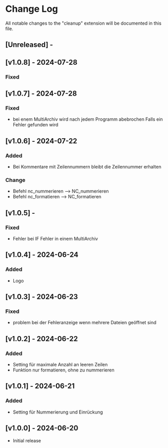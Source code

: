 # Change Log

All notable changes to the "cleanup" extension will be documented in this file.
## [Unreleased] - 

## [v1.0.8] - 2024-07-28
### Fixed

## [v1.0.7] - 2024-07-28
### Fixed
- bei enem MultiArchiv wird nach jedem Programm abebrochen Falls ein Fehler gefunden wird

## [v1.0.6] - 2024-07-22
### Added
- Bei Kommentare mit Zeilennummern bleibt die Zeilennummer erhalten
### Change
- Befehl nc_nummerieren --> NC_nummerieren
- Befehl nc_formatieren --> NC_formatieren

## [v1.0.5] - 
### Fixed
- Fehler bei IF Fehler in einem MultiArchiv

## [v1.0.4] - 2024-06-24
### Added
- Logo

## [v1.0.3] - 2024-06-23
### Fixed
- problem bei der Fehleranzeige wenn mehrere Dateien geöffnet sind

## [v1.0.2] - 2024-06-22
### Added
- Setting für maximale Anzahl an leeren Zeilen
- Funktion nur formatieren, ohne zu nummerieren

## [v1.0.1] - 2024-06-21
### Added
- Setting für Nummerierung und Einrückung

## [v1.0.0] - 2024-06-20
- Initial release

